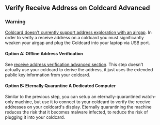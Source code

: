 ## Verify Receive Address on Coldcard Advanced

### Warning
[Coldcard doesn't currently support address exploration with an airgap](https://github.com/Coldcard/firmware/pull/25).
In order to verify a receive address on a coldcard you must significantly weaken your airgap and plug the Coldcard into your laptop via USB port.

#### Option A: Offline Address Verification
See [receive address verification advanced section](#redundant_address_verification).
This step doesn't actually use your coldcard to derive the address, it just uses the extended public key information from your coldcard.


#### Option B: Eternally Quarantine A Dedicated Computer
Similar to the previous step, you can setup an eternally-quarantined watch-only machine, but use it to connect to your coldcard to verify the receive addresses on your coldcard's display.
Eternally quarantining the machine reduces the risk that it becomes malware infected, to reduce the risk of plugging it into your coldcard.
